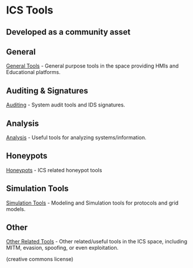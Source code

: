 # ICS Tools
## Developed as a community asset

## General
[General Tools](general) - General purpose tools in the space providing HMIs and Educational platforms.

## Auditing & Signatures
[Auditing](audit) - System audit tools and IDS signatures.

## Analysis
[Analysis](analysis) - Useful tools for analyzing systems/information.

## Honeypots
[Honeypots](honeypot) - ICS related honeypot tools

## Simulation Tools
[Simulation Tools](simulation) - Modeling and Simulation tools for protocols and grid models.

## Other
[Other Related Tools](other) - Other related/useful tools in the ICS space, including MITM, evasion, spoofing, or even exploitation.

(creative commons license)

